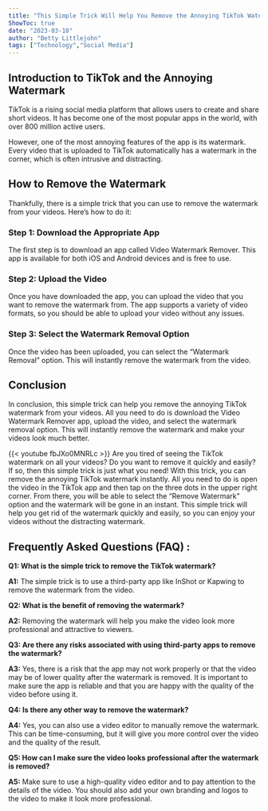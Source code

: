 ```yaml
---
title: "This Simple Trick Will Help You Remove the Annoying TikTok Watermark Instantly!"
ShowToc: true 
date: "2023-03-18"
author: "Betty Littlejohn" 
tags: ["Technology","Social Media"]
---
```

## Introduction to TikTok and the Annoying Watermark

TikTok is a rising social media platform that allows users to create and share short videos. It has become one of the most popular apps in the world, with over 800 million active users.

However, one of the most annoying features of the app is its watermark. Every video that is uploaded to TikTok automatically has a watermark in the corner, which is often intrusive and distracting.

## How to Remove the Watermark

Thankfully, there is a simple trick that you can use to remove the watermark from your videos. Here’s how to do it:

### Step 1: Download the Appropriate App

The first step is to download an app called Video Watermark Remover. This app is available for both iOS and Android devices and is free to use.

### Step 2: Upload the Video

Once you have downloaded the app, you can upload the video that you want to remove the watermark from. The app supports a variety of video formats, so you should be able to upload your video without any issues.

### Step 3: Select the Watermark Removal Option

Once the video has been uploaded, you can select the “Watermark Removal” option. This will instantly remove the watermark from the video.

## Conclusion

In conclusion, this simple trick can help you remove the annoying TikTok watermark from your videos. All you need to do is download the Video Watermark Remover app, upload the video, and select the watermark removal option. This will instantly remove the watermark and make your videos look much better.

{{< youtube fbJXo0MNRLc >}} 
Are you tired of seeing the TikTok watermark on all your videos? Do you want to remove it quickly and easily? If so, then this simple trick is just what you need! With this trick, you can remove the annoying TikTok watermark instantly. All you need to do is open the video in the TikTok app and then tap on the three dots in the upper right corner. From there, you will be able to select the “Remove Watermark” option and the watermark will be gone in an instant. This simple trick will help you get rid of the watermark quickly and easily, so you can enjoy your videos without the distracting watermark.

## Frequently Asked Questions (FAQ) :
**Q1: What is the simple trick to remove the TikTok watermark?**

**A1:** The simple trick is to use a third-party app like InShot or Kapwing to remove the watermark from the video.

**Q2: What is the benefit of removing the watermark?**

**A2:** Removing the watermark will help you make the video look more professional and attractive to viewers.

**Q3: Are there any risks associated with using third-party apps to remove the watermark?**

**A3:** Yes, there is a risk that the app may not work properly or that the video may be of lower quality after the watermark is removed. It is important to make sure the app is reliable and that you are happy with the quality of the video before using it.

**Q4: Is there any other way to remove the watermark?**

**A4:** Yes, you can also use a video editor to manually remove the watermark. This can be time-consuming, but it will give you more control over the video and the quality of the result.

**Q5: How can I make sure the video looks professional after the watermark is removed?**

**A5:** Make sure to use a high-quality video editor and to pay attention to the details of the video. You should also add your own branding and logos to the video to make it look more professional.


